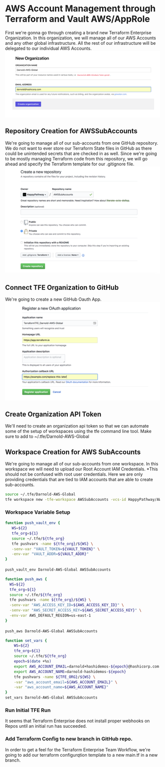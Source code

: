 # AWS Account Management through Terraform and Vault AWS/AppRole
First we're gonna go through creating a brand new Terraform Enterprise Organization. In this organization, we will manage all of our AWS Accounts and any other global infrastructure. All the rest of our infrastructure will be delegated to our individual AWS Accounts.
![TFE Org Create](./images/tfe_org_create.png)

## Repository Creation for AWSSubAccounts
We're going to manage all of our sub-accounts from one GitHub repository. We do not want to ever store our Terraform State files in GitHub as there could be unintended secrets that are checked in as well. Since we're going to be mostly managing Terraform code from this repository, we will go ahead and specify the Terraform template for our .gitignore file.
![GitHub Repo Create](./images/github_repo_create.png)

## Connect TFE Organization to GitHub
We're going to create a new GitHub Oauth App. 
![GitHub Oauth App](./images/github_oauth_create.png)

## Create Organization API Token
We'll need to create an organization api token so that we can automate some of the setup of workspaces using the tfe command line tool. Make sure to add to ~/.tfe/Darnold-AWS-Global

## Workspace Creation for AWS SubAccounts
We're going to manage all of our sub-accounts from one workspace. In this workspace we will need to upload our Root Account IAM Credentials. *This should not be confused with root user credentials. Here we are only providing credentials that are tied to IAM accounts that are able to create sub-accounts. 
```bash
source ~/.tfe/Darnold-AWS-Global
tfe workspace new -tfe-workspace AWSSubAccounts -vcs-id HappyPathway/AWSSubAccounts
```


### Workspace Variable Setup
```bash
function push_vault_env {
   WS=${2}
   tfe_org=${1}
   source ~/.tfe/${tfe_org}
   tfe pushvars -name ${tfe_org}/${WS} \
   -senv-var "VAULT_TOKEN=${VAULT_TOKEN}" \
   -env-var "VAULT_ADDR=${VAULT_ADDR}"
}

push_vault_env Darnold-AWS-Global AWSSubAccounts
```

```bash
function push_aws {
  WS=${2}
  tfe_org=${1}
  source ~/.tfe/${tfe_org}
  tfe pushvars -name ${tfe_org}/${WS} \
  -senv-var "AWS_ACCESS_KEY_ID=${AWS_ACCESS_KEY_ID}" \
  -senv-var "AWS_SECRET_ACCESS_KEY=${AWS_SECRET_ACCESS_KEY}" \
  -env-var AWS_DEFAULT_REGION=us-east-1 
}

push_aws Darnold-AWS-Global AWSSubAccounts
```

```bash
function set_vars {
    WS=${2}
    tfe_org=${1}
    source ~/.tfe/${tfe_org}
    epoch=$(date +%s)
    export AWS_ACCOUNT_EMAIL=darnold+hashidemos-${epoch}@hashicorp.com
    export AWS_ACCOUNT_NAME=darnold-hashidemos-${epoch}
    tfe pushvars -name ${TFE_ORG}/${WS} \
    -var "aws_account_email=${AWS_ACCOUNT_EMAIL}" \
    -var "aws_account_name=${AWS_ACCOUNT_NAME}"
}
set_vars Darnold-AWS-Global AWSSubAccounts
```

### Run Initial TFE Run
It seems that Terraform Enterprise does not install proper webhooks on Repos until an initial run has succeeded.

### Add Terraform Config to new branch in GitHub repo.
In order to get a feel for the Terraform Enterprise Team Workflow, we're going to add our terraform configurqtion template to a new main.tf in a new branch. 